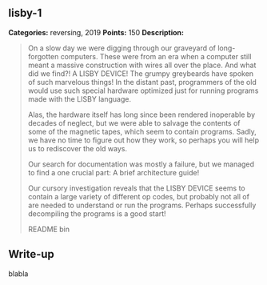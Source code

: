## lisby-1

**Categories:** reversing, 2019
**Points:** 150
**Description:**

>  On a slow day we were digging through our graveyard of long-forgotten
>  computers. These were from an era when a computer still meant a massive
>  construction with wires all over the place. And what did we find?! A LISBY
>  DEVICE! The grumpy greybeards have spoken of such marvelous things! In the
>  distant past, programmers of the old would use such special hardware optimized
>  just for running programs made with the LISBY language.
>  
>  Alas, the hardware itself has long since been rendered inoperable by decades
>  of neglect, but we were able to salvage the contents of some of the magnetic
>  tapes, which seem to contain programs. Sadly, we have no time to figure out
>  how they work, so perhaps you will help us to rediscover the old ways.
>  
>  Our search for documentation was mostly a failure, but we managed to find a
>  one crucial part: A brief architecture guide!
>  
>  Our cursory investigation reveals that the LISBY DEVICE seems to contain a
>  large variety of different op codes, but probably not all of are needed to
>  understand or run the programs. Perhaps successfully decompiling the programs
>  is a good start!
>  
>  README
>  bin
>  


## Write-up

blabla

